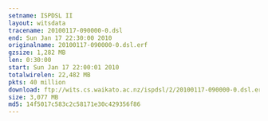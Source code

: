 ```yaml
---
setname: ISPDSL II
layout: witsdata
tracename: 20100117-090000-0.dsl
end: Sun Jan 17 22:30:00 2010
originalname: 20100117-090000-0.dsl.erf
gzsize: 1,282 MB
len: 0:30:00
start: Sun Jan 17 22:00:01 2010
totalwirelen: 22,482 MB
pkts: 40 million
download: ftp://wits.cs.waikato.ac.nz/ispdsl/2/20100117-090000-0.dsl.erf.gz
size: 3,077 MB
md5: 14f5017c583c2c58171e30c429356f86
---
```

